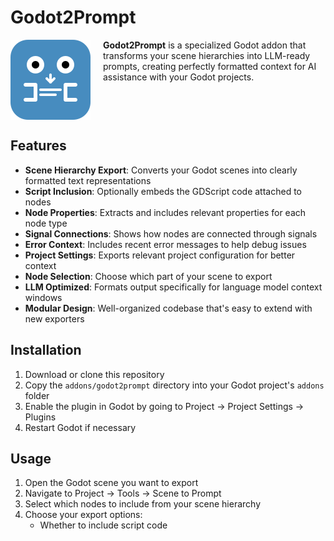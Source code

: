 # Godot2Prompt

<img src="icon.svg" width="128" height="128" align="left" style="margin-right: 20px;">

**Godot2Prompt** is a specialized Godot addon that transforms your scene hierarchies into LLM-ready prompts, creating perfectly formatted context for AI assistance with your Godot projects.

<br clear="left"/>

## Features

- **Scene Hierarchy Export**: Converts your Godot scenes into clearly formatted text representations
- **Script Inclusion**: Optionally embeds the GDScript code attached to nodes
- **Node Properties**: Extracts and includes relevant properties for each node type
- **Signal Connections**: Shows how nodes are connected through signals
- **Error Context**: Includes recent error messages to help debug issues
- **Project Settings**: Exports relevant project configuration for better context
- **Node Selection**: Choose which part of your scene to export
- **LLM Optimized**: Formats output specifically for language model context windows
- **Modular Design**: Well-organized codebase that's easy to extend with new exporters

## Installation

1. Download or clone this repository
2. Copy the `addons/godot2prompt` directory into your Godot project's `addons` folder
3. Enable the plugin in Godot by going to Project → Project Settings → Plugins
4. Restart Godot if necessary

## Usage

1. Open the Godot scene you want to export
2. Navigate to Project → Tools → Scene to Prompt
3. Select which nodes to include from your scene hierarchy
4. Choose your export options:
   - Whether to include script code
